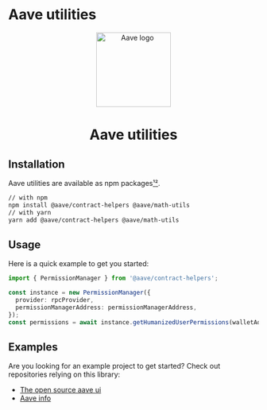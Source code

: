 # Aave utilities

<p align="center">
  <a href="https://aave.com/" rel="noopener" target="_blank"><img width="150" src="https://aave.com/static/media/ghostGradient.77808e40.svg" alt="Aave logo"></a></p>

<h1 align="center">Aave utilities</h1>

## Installation

Aave utilities are available as npm
packages[¹](https://www.npmjs.com/package/@aave/contract-helpers)[²](https://www.npmjs.com/package/@aave/math-utils).

```sh
// with npm
npm install @aave/contract-helpers @aave/math-utils
// with yarn
yarn add @aave/contract-helpers @aave/math-utils
```

## Usage

Here is a quick example to get you started:

```ts
import { PermissionManager } from '@aave/contract-helpers';

const instance = new PermissionManager({
  provider: rpcProvider,
  permissionManagerAddress: permissionManagerAddress,
});
const permissions = await instance.getHumanizedUserPermissions(walletAddress);
```

## Examples

Are you looking for an example project to get started? Check out repositories
relying on this library:

- [The open source aave ui](https://github.com/aave/aave-ui)
- [Aave info](https://github.com/sakulstra/info.aave)
